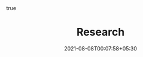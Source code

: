 ---
title: "Research"
date: 2021-08-08T00:07:58+05:30 
description: 
menu:
  sidebar:
    name: research
    identifier: research
    parent: 
    weight: 1
hero: hero.png
# author:
  # name: Testing New
  # image: /images/author/jessica.png
math: true
---